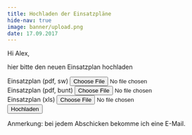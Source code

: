 ```yaml
---
title: Hochladen der Einsatzpläne
hide-nav: true
image: banner/upload.png
date: 17.09.2017
---
```


Hi Alex,

hier bitte den neuen Einsatzplan hochladen <i class="fa fa-smile-o"></i>

<form action="upload.html.php" method="post" enctype="multipart/form-data">
	<div class="control-group form-group">
		<div class="controls">
			<label>Einsatzplan (pdf, sw)</label>
			<input type="file" class="form-control" id="swpdf" name="swpdf" required="required">
		</div>
	</div>
	<div class="control-group form-group">
		<div class="controls">
			<label>Einsatzplan (pdf, bunt)</label>
			<input type="file" class="form-control" id="pdf" name="pdf" required="required">
		</div>
	</div>
	<div class="control-group form-group">
		<div class="controls">
			<label>Einsatzplan (xls)</label>
			<input type="file" class="form-control" id="excel" name="excel" required="required">
		</div>
	</div>
	<div id="success"></div>
	<!-- For success/fail messages -->
	<button type="submit" class="btn btn-primary" name="submit">Hochladen</button>
</form>

Anmerkung: bei jedem Abschicken bekomme ich eine E-Mail.
